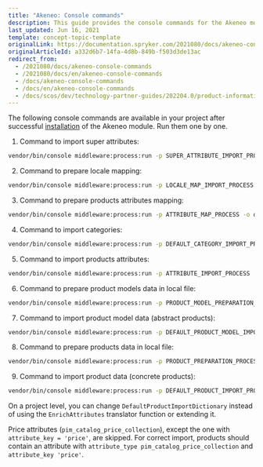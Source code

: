 ```yaml
---
title: "Akeneo: Console commands"
description: This guide provides the console commands for the Akeneo module.
last_updated: Jun 16, 2021
template: concept-topic-template
originalLink: https://documentation.spryker.com/2021080/docs/akeneo-console-commands
originalArticleId: a332d6b7-14fa-4d8b-849b-f503d3de13ac
redirect_from:
  - /2021080/docs/akeneo-console-commands
  - /2021080/docs/en/akeneo-console-commands
  - /docs/akeneo-console-commands
  - /docs/en/akeneo-console-commands
  - /docs/scos/dev/technology-partner-guides/202204.0/product-information-pimerp/akeneo/akeneo-console-commands.html
---
```


The following console commands are available in your project after successful [installation](/docs/pbc/all/product-information-management/{{page.version}}/base-shop/third-party-integrations/akeneo/install-and-configure-akeneo.html) of the Akeneo module. Run them one by one.

1) Command to import super attributes:
```bash
vendor/bin/console middleware:process:run -p SUPER_ATTRIBUTE_IMPORT_PROCESS -o data/import/maps/super_attribute_map.json
```

2) Command to prepare locale mapping:
```bash
vendor/bin/console middleware:process:run -p LOCALE_MAP_IMPORT_PROCESS -o data/import/maps/locale_map.json
```

3) Command to prepare products attributes mapping:
```bash
vendor/bin/console middleware:process:run -p ATTRIBUTE_MAP_PROCESS -o data/import/maps/attribute_map.json
```

4) Command to import categories:
```bash
vendor/bin/console middleware:process:run -p DEFAULT_CATEGORY_IMPORT_PROCESS
```

5) Command to import products attributes:
```bash
vendor/bin/console middleware:process:run -p ATTRIBUTE_IMPORT_PROCESS
```

6) Command to prepare product models data in local file:
```bash
vendor/bin/console middleware:process:run -p PRODUCT_MODEL_PREPARATION_PROCESS -o data/import/maps/product_models.json
```

7) Command to import product model data (abstract products):
```bash
vendor/bin/console middleware:process:run -p DEFAULT_PRODUCT_MODEL_IMPORT_PROCESS -i data/import/maps/product_models.json
```

8) Command to prepare products data in local file:
```bash
vendor/bin/console middleware:process:run -p PRODUCT_PREPARATION_PROCESS -o data/import/maps/products.json
```

9) Command to import product data (concrete products):
```bash
vendor/bin/console middleware:process:run -p DEFAULT_PRODUCT_IMPORT_PROCESS -i data/import/maps/products.json
```

<!--## outdated as per https://spryker.atlassian.net/wiki/spaces/ECO/pages/864453632/New+Akeneo+Documentation Multi-select Att ributes

The section below explains how Spryker treats multi-select attribues from Akeneo.

1. The attribute `pim_catalog_multiselect` is imported as a concatenated string.
2. The following attribute types are skipped during import:

  - `pim_assets_collection`
  - `pim_reference_data_multiselect`
  - `pim_catalog_price_collection`-->

On a project level, you can change `DefaultProductImportDictionary` instead of using the `EnrichAttributes` translator function or extending it.

Price attributes (`pim_catalog_price_collection`), except the one with `attribute_key = 'price'`, are skipped. For correct import, products should contain an attribute with `attribute_type pim_catalog_price_collection` and `attribute_key 'price'`.
